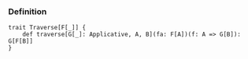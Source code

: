 ### Definition
    trait Traverse[F[_]] {
        def traverse[G[_]: Applicative, A, B](fa: F[A])(f: A => G[B]): G[F[B]]
    }
